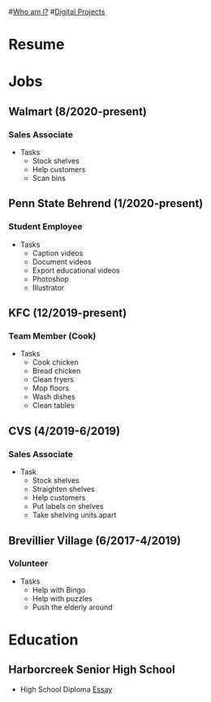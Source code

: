 #[Who am I?](https://nxh5137.github.io/huster/) 
#[Digital Projects](https://nxh5137.github.io/huster/DigitalProjects)
# Resume

# Jobs

## Walmart (8/2020-present)
### Sales Associate
* Tasks
  * Stock shelves
  * Help customers
  * Scan bins

## Penn State Behrend (1/2020-present)
### Student Employee
* Tasks
  * Caption videos
  * Document videos
  * Export educational videos
  * Photoshop
  * Illustrator
  
## KFC (12/2019-present)
### Team Member (Cook)
* Tasks
  * Cook chicken
  * Bread chicken
  * Clean fryers
  * Mop floors
  * Wash dishes
  * Clean tables

## CVS (4/2019-6/2019)
### Sales Associate
* Task
  * Stock shelves
  * Straighten shelves
  * Help customers
  * Put labels on shelves
  * Take shelving units apart

## Brevillier Village (6/2017-4/2019)
### Volunteer
* Tasks
  * Help with Bingo
  * Help with puzzles
  * Push the elderly around

# Education
## Harborcreek Senior High School
* High School Diploma
[Essay](https://nxh5137.github.io/huster/Essay)
